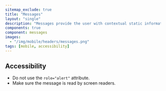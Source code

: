 ```yaml
---
sitemap_exclude: true
title: "Messages"
layout: "single"
description: "Messages provide the user with contextual static information. They have a lower priority than a notification or prompt."
components: true
component: messages
images:
  - "/img/mobile/headers/messages.png"
tags: [mobile, accessibility]
---
```


## Accessibility

- Do not use the `role="alert"` attribute.
- Make sure the message is read by screen readers.
